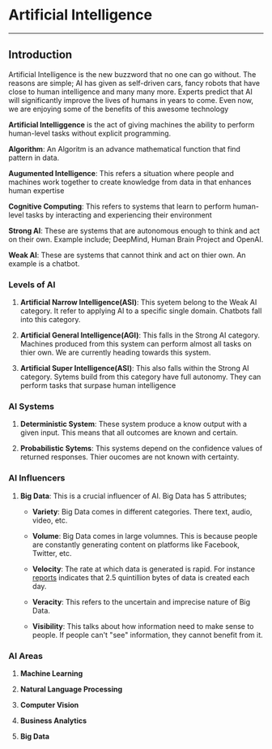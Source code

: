 # Artificial Intelligence

---

## Introduction

Artificial Intelligence is the new buzzword that no one can go without. The reasons are simple; AI has given as self-driven cars, fancy robots that have close to human intelligence and many many more. Experts predict that AI will significantly improve the lives of humans in years to come. Even now, we are enjoying some of the benefits of this awesome technology

**Artificial Intelliggence** is the act of giving machines the ability to perform human-level tasks without explicit programming.

**Algorithm**: An Algoritm is an advance mathematical function that find pattern in data.

**Augumented Intelligence**: This refers a situation where people and machines work together to create knowledge from data in that enhances human expertise

**Cognitive Computing**: This refers to systems that learn to perform human-level tasks by interacting and experiencing their environment

**Strong AI**: These are systems that are autonomous enough to think and act on their own. Example include; DeepMind, Human Brain Project and OpenAI.

**Weak AI**: These are systems that cannot think and act on thier own. An example is a chatbot.

### Levels of AI

1. **Artificial Narrow Intelligence(ASI)**: This syetem belong to the Weak AI category. It refer to applying AI to a specific single domain. Chatbots fall into this category.

2. **Artificial General Intelligence(AGI)**: This falls in the Strong AI category. Machines produced from this system can perform almost all tasks on thier own. We are currently heading towards this system.

3. **Artificial Super Intelligence(ASI)**: This also falls within the Strong AI category. Sytems build from this category have full autonomy. They can perform tasks that surpase human intelligence

### AI Systems

1. **Deterministic System**: These system produce a know output with a given input. This means that all outcomes are known and certain.

2. **Probabilistic Sytems**: This systems depend on the confidence values of returned responses. Thier oucomes are not known with certainty.

### AI Influencers

1. **Big Data**: This is a crucial influencer of AI. Big Data has 5 attributes;

   - **Variety**: Big Data comes in different categories. There text, audio, video, etc.

   - **Volume**: Big Data comes in large volumnes. This is because people are constantly generating content on platforms like Facebook, Twitter, etc.

   - **Velocity**: The rate at which data is generated is rapid. For instance [reports](https://www.forbes.com/sites/bernardmarr/2018/05/21/how-much-data-do-we-create-every-day-the-mind-blowing-stats-everyone-should-read/#1d4ca38f60ba) indicates that 2.5 quintillion bytes of data is created each day.

   - **Veracity**: This refers to the uncertain and imprecise nature of Big Data.

   - **Visibility**: This talks about how information need to make sense to people. If people can't "see" information, they cannot benefit from it.

### AI Areas

1.  **Machine Learning**

2.  **Natural Language Processing**

3.  **Computer Vision**

4.  **Business Analytics**

5.  **Big Data**
